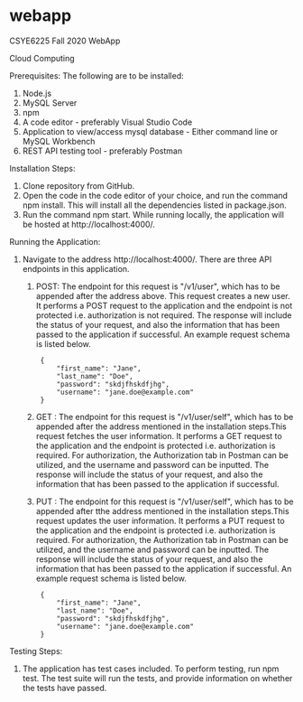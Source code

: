 # webapp
CSYE6225 Fall 2020 WebApp

Cloud Computing

Prerequisites:
The following are to be installed:
1. Node.js
2. MySQL Server
3. npm
4. A code editor - preferably Visual Studio Code
5. Application to view/access mysql database - Either command line or MySQL Workbench
6. REST API testing tool - preferably Postman

Installation Steps:
1. Clone repository from GitHub.
2. Open the code in the code editor of your choice, and run the command npm install. This will install all the dependencies listed in package.json.
3. Run the command npm start. While running locally, the application will be hosted at http://localhost:4000/.

Running the Application:
1. Navigate to the address http://localhost:4000/. There are three API endpoints in this application.

    1. POST: The endpoint for this request is "/v1/user", which has to be appended after the address above. This request creates a new user. It performs a POST request to the application and the endpoint is not protected i.e. authorization is not required. The response will include the status of your request, and also the information that has been passed to the application if successful. An example request schema is listed below.

            {
                "first_name": "Jane",
                "last_name": "Doe",
                "password": "skdjfhskdfjhg",
                "username": "jane.doe@example.com"
            }

    2. GET : The endpoint for this request is "/v1/user/self", which has to be appended after the address mentioned in the installation steps.This request fetches the user information. It performs a GET request to the application and the endpoint is protected i.e. authorization is required. For authorization, the Authorization tab in Postman can be utilized, and the username and password can be inputted. The response will include the status of your request, and also the information that has been passed to the application if successful.

    3. PUT : The endpoint for this request is "/v1/user/self", which has to be appended after tthe address mentioned in the installation steps.This request updates the user information. It performs a PUT request to the application and the endpoint is protected i.e. authorization is required. For authorization, the Authorization tab in Postman can be utilized, and the username and password can be inputted. The response will include the status of your request, and also the information that has been passed to the application if successful. An example request schema is listed below.

            {
                "first_name": "Jane",
                "last_name": "Doe",
                "password": "skdjfhskdfjhg",
                "username": "jane.doe@example.com"
            }

Testing Steps:
1. The application has test cases included. To perform testing, run npm test. The test suite will run the tests, and provide information on whether the tests have passed.
